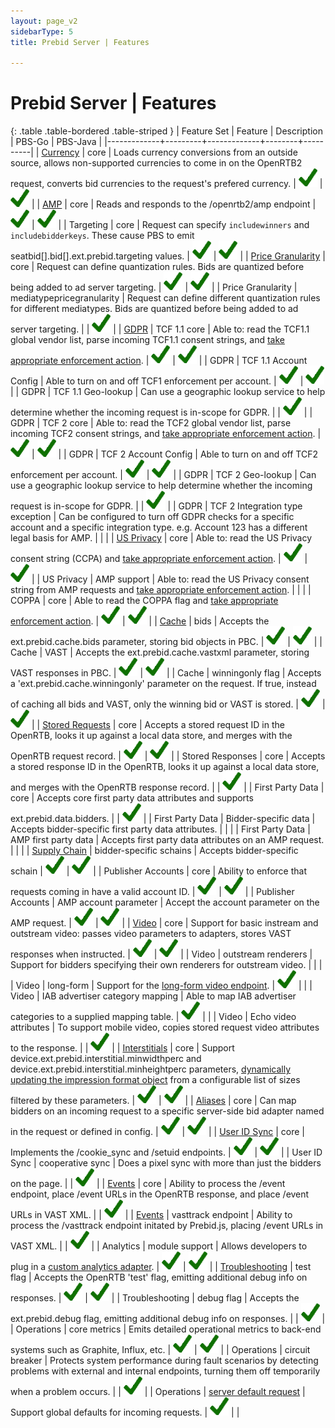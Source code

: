 ```yaml
---
layout: page_v2
sidebarType: 5
title: Prebid Server | Features

---
```


# Prebid Server | Features

{: .table .table-bordered .table-striped }
| Feature Set | Feature | Description | PBS-Go | PBS-Java |
|-------------+---------+-------------+--------+----------|
| [Currency](/prebid-server/features/pbs-currency.html) | core | Loads currency conversions from an outside source, allows non-supported currencies to come in on the OpenRTB2 request, converts bid currencies to the request's prefered currency. | <img src="/assets/images/icons/icon-check-green.png" width="30"> | <img src="/assets/images/icons/icon-check-green.png" width="30"> |
| [AMP](/prebid-server/use-cases/pbs-amp.html) | core | Reads and responds to the /openrtb2/amp endpoint | <img src="/assets/images/icons/icon-check-green.png" width="30"> | <img src="/assets/images/icons/icon-check-green.png" width="30"> |
| Targeting | core | Request can specify `includewinners` and `includebidderkeys`. These cause PBS to emit seatbid[].bid[].ext.prebid.targeting values. | <img src="/assets/images/icons/icon-check-green.png" width="30"> | <img src="/assets/images/icons/icon-check-green.png" width="30"> |
| [Price Granularity](/prebid-server/endpoints/openrtb2/pbs-endpoint-auction.html#targeting) | core | Request can define quantization rules. Bids are quantized before being added to ad server targeting. | <img src="/assets/images/icons/icon-check-green.png" width="30"> | <img src="/assets/images/icons/icon-check-green.png" width="30"> |
| Price Granularity | mediatypepricegranularity | Request can define different quantization rules for different mediatypes. Bids are quantized before being added to ad server targeting. | | <img src="/assets/images/icons/icon-check-green.png" width="30"> |
| [GDPR](/prebid-server/features/privacy/pbs-privacy.html) | TCF 1.1 core | Able to: read the TCF1.1 global vendor list, parse incoming TCF1.1 consent strings, and [take appropriate enforcement action](https://docs.google.com/document/d/1g0zAYc_EfqyilKD8N2qQ47uz0hdahY-t8vfb-vxZL5w/edit). | <img src="/assets/images/icons/icon-check-green.png" width="30"> | <img src="/assets/images/icons/icon-check-green.png" width="30"> |
| GDPR | TCF 1.1 Account Config | Able to turn on and off TCF1 enforcement per account. | <img src="/assets/images/icons/icon-check-green.png" width="30"> | <img src="/assets/images/icons/icon-check-green.png" width="30"> |
| GDPR | TCF 1.1 Geo-lookup | Can use a geographic lookup service to help determine whether the incoming request is in-scope for GDPR. | | <img src="/assets/images/icons/icon-check-green.png" width="30"> |
| GDPR | TCF 2 core | Able to: read the TCF2 global vendor list, parse incoming TCF2 consent strings, and [take appropriate enforcement action](https://docs.google.com/document/d/1fBRaodKifv1pYsWY3ia-9K96VHUjd8kKvxZlOsozm8E/edit). | <img src="/assets/images/icons/icon-check-green.png" width="30"> | <img src="/assets/images/icons/icon-check-green.png" width="30"> |
| GDPR | TCF 2 Account Config | Able to turn on and off TCF2 enforcement per account. | <img src="/assets/images/icons/icon-check-green.png" width="30"> | <img src="/assets/images/icons/icon-check-green.png" width="30"> |
| GDPR | TCF 2 Geo-lookup | Can use a geographic lookup service to help determine whether the incoming request is in-scope for GDPR. | | <img src="/assets/images/icons/icon-check-green.png" width="30"> |
| GDPR | TCF 2 Integration type exception | Can be configured to turn off GDPR checks for a specific account and a specific integration type. e.g. Account 123 has a different legal basis for AMP. | | |
| [US Privacy](/prebid-server/features/privacy/pbs-privacy.html) | core | Able to: read the US Privacy consent string (CCPA) and [take appropriate enforcement action](https://github.com/prebid/prebid-server/issues/1129). | <img src="/assets/images/icons/icon-check-green.png" width="30"> | <img src="/assets/images/icons/icon-check-green.png" width="30"> |
| US Privacy | AMP support | Able to: read the US Privacy consent string from AMP requests and [take appropriate enforcement action](https://github.com/prebid/prebid-server/issues/1176). | | |
| COPPA | core | Able to read the COPPA flag and [take appropriate enforcement action](https://github.com/prebid/prebid-server/issues/929). | <img src="/assets/images/icons/icon-check-green.png" width="30"> | <img src="/assets/images/icons/icon-check-green.png" width="30"> |
| [Cache](/prebid-server/features/pbs-caching.html) | bids | Accepts the ext.prebid.cache.bids parameter, storing bid objects in PBC. | <img src="/assets/images/icons/icon-check-green.png" width="30"> | <img src="/assets/images/icons/icon-check-green.png" width="30"> |
| Cache | VAST | Accepts the ext.prebid.cache.vastxml parameter, storing VAST responses in PBC. | <img src="/assets/images/icons/icon-check-green.png" width="30"> | <img src="/assets/images/icons/icon-check-green.png" width="30"> |
| Cache | winningonly flag | Accepts a 'ext.prebid.cache.winningonly' parameter on the request. If true, instead of caching all bids and VAST, only the winning bid or VAST is stored. | <img src="/assets/images/icons/icon-check-green.png" width="30"> | <img src="/assets/images/icons/icon-check-green.png" width="30"> |
| [Stored Requests](/prebid-server/features/pbs-storedreqs.html) | core | Accepts a stored request ID in the OpenRTB, looks it up against a local data store, and merges with the OpenRTB request record. | <img src="/assets/images/icons/icon-check-green.png" width="30"> | <img src="/assets/images/icons/icon-check-green.png" width="30"> |
| Stored Responses | core | Accepts a stored response ID in the OpenRTB, looks it up against a local data store, and merges with the OpenRTB response record. | | <img src="/assets/images/icons/icon-check-green.png" width="30"> |
| First Party Data | core | Accepts core first party data attributes and supports ext.prebid.data.bidders. | | <img src="/assets/images/icons/icon-check-green.png" width="30"> |
| First Party Data | Bidder-specific data | Accepts bidder-specific first party data attributes. | | |
| First Party Data | AMP first party data | Accepts first party data attributes on an AMP request. | | |
| [Supply Chain](/prebid-server/endpoints/openrtb2/pbs-endpoint-auction.html#supply-chain-support) | bidder-specific schains | Accepts bidder-specific schain | <img src="/assets/images/icons/icon-check-green.png" width="30"> | <img src="/assets/images/icons/icon-check-green.png" width="30"> |
| Publisher Accounts | core | Ability to enforce that requests coming in have a valid account ID. | <img src="/assets/images/icons/icon-check-green.png" width="30"> | <img src="/assets/images/icons/icon-check-green.png" width="30"> | 
| Publisher Accounts | AMP account parameter | Accept the account parameter on the AMP request. | <img src="/assets/images/icons/icon-check-green.png" width="30"> | <img src="/assets/images/icons/icon-check-green.png" width="30"> | 
| [Video](/formats/video.html) | core | Support for basic instream and outstream video: passes video parameters to adapters, stores VAST responses when instructed. | <img src="/assets/images/icons/icon-check-green.png" width="30"> | <img src="/assets/images/icons/icon-check-green.png" width="30"> | 
| Video | outstream renderers | Support for bidders specifying their own renderers for outstream video. | | | 
| Video | long-form | Support for the [long-form video endpoint](/prebid-server/endpoints/openrtb2/video.html). | <img src="/assets/images/icons/icon-check-green.png" width="30"> | |
| Video | IAB advertiser category mapping | Able to map IAB advertiser categories to a supplied mapping table. | <img src="/assets/images/icons/icon-check-green.png" width="30"> | |
| Video | Echo video attributes | To support mobile video, copies stored request video attributes to the response. | | <img src="/assets/images/icons/icon-check-green.png" width="30"> |
| [Interstitials](/prebid-server/features/pbs-interstitials.html) | core | Support device.ext.prebid.interstitial.minwidthperc and device.ext.prebid.interstitial.minheightperc parameters, [dynamically updating the impression format object](https://github.com/prebid/prebid-server/issues/755) from a configurable list of sizes filtered by these parameters. | <img src="/assets/images/icons/icon-check-green.png" width="30"> | <img src="/assets/images/icons/icon-check-green.png" width="30"> |
| [Aliases](/prebid-server/endpoints/openrtb2/pbs-endpoint-auction.html#bidder-aliases) | core | Can map bidders on an incoming request to a specific server-side bid adapter named in the request or defined in config. | <img src="/assets/images/icons/icon-check-green.png" width="30"> | <img src="/assets/images/icons/icon-check-green.png" width="30"> | 
| [User ID Sync](/prebid-server/developers/pbs-cookie-sync.html) | core | Implements the /cookie_sync and /setuid endpoints. | <img src="/assets/images/icons/icon-check-green.png" width="30"> | <img src="/assets/images/icons/icon-check-green.png" width="30"> |
| User ID Sync | cooperative sync | Does a pixel sync with more than just the bidders on the page. | | <img src="/assets/images/icons/icon-check-green.png" width="30"> |
| [Events](https://docs.google.com/document/d/1ry0X4C2EV-R0pMrm1IQk9BstxaT395UCl3KKqTGa5c8/edit#heading=h.7w5yevygp2gz) | core | Ability to process the /event endpoint, place /event URLs in the OpenRTB response, and place /event URLs in VAST XML. | | <img src="/assets/images/icons/icon-check-green.png" width="30"> |
| [Events](https://docs.google.com/document/d/1ry0X4C2EV-R0pMrm1IQk9BstxaT395UCl3KKqTGa5c8/edit#heading=h.7w5yevygp2gz) | vasttrack endpoint | Ability to process the /vasttrack endpoint initated by Prebid.js, placing /event URLs in VAST XML. | | <img src="/assets/images/icons/icon-check-green.png" width="30"> |
| Analytics | module support | Allows developers to plug in a [custom analytics adapter](https://github.com/prebid/prebid-server/blob/master/docs/developers/add-new-analytics-module.md). | <img src="/assets/images/icons/icon-check-green.png" width="30"> | <img src="/assets/images/icons/icon-check-green.png" width="30"> |
| [Troubleshooting](/troubleshooting/pbs-troubleshooting.html) | test flag | Accepts the OpenRTB 'test' flag, emitting additional debug info on responses. | <img src="/assets/images/icons/icon-check-green.png" width="30"> | <img src="/assets/images/icons/icon-check-green.png" width="30"> |
| Troubleshooting | debug flag | Accepts the ext.prebid.debug flag, emitting additional debug info on responses. | | <img src="/assets/images/icons/icon-check-green.png" width="30"> |
| Operations | core metrics | Emits detailed operational metrics to back-end systems such as Graphite, Influx, etc. | <img src="/assets/images/icons/icon-check-green.png" width="30"> | <img src="/assets/images/icons/icon-check-green.png" width="30"> |
| Operations | circuit breaker | Protects system performance during fault scenarios by detecting problems with external and internal endpoints, turning them off temporarily when a problem occurs. | | <img src="/assets/images/icons/icon-check-green.png" width="30"> |
| Operations | [server default request](/prebid-server/features/pbs-default-request.html) | Support global defaults for incoming requests. | <img src="/assets/images/icons/icon-check-green.png" width="30"> | |
